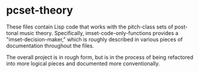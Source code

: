 pcset-theory
============

These files contain Lisp code that works with the pitch-class sets of
post-tonal music theory. Specifically, imset-code-only-functions
provides a "imset-decision-maker," which is roughly described in
various pieces of documentation throughout the files.

The overall project is in rough form, but is in the process of being
refactored into more logical pieces and documented more
conventionally.